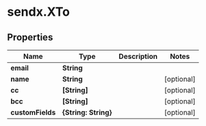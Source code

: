 # sendx.XTo

## Properties

Name | Type | Description | Notes
------------ | ------------- | ------------- | -------------
**email** | **String** |  | 
**name** | **String** |  | [optional] 
**cc** | **[String]** |  | [optional] 
**bcc** | **[String]** |  | [optional] 
**customFields** | **{String: String}** |  | [optional] 



